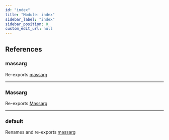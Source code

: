 ```yaml
---
id: "index"
title: "Module: index"
sidebar_label: "index"
sidebar_position: 0
custom_edit_url: null
---
```


## References

### massarg

Re-exports [massarg](massarg.md#massarg)

___

### Massarg

Re-exports [Massarg](../classes/massarg.Massarg.md)

___

### default

Renames and re-exports [massarg](massarg.md#massarg)
